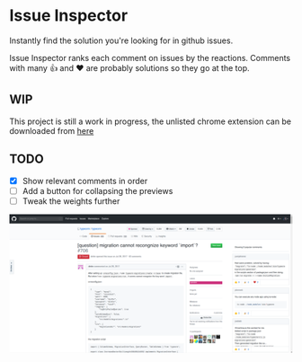 # Issue Inspector

Instantly find the solution you're looking for in github issues.

Issue Inspector ranks each comment on issues by the reactions. Comments with many 👍 and ❤️ are probably solutions so they go at the top.

## WIP

This project is still a work in progress, the unlisted chrome extension can be downloaded from [here](https://chrome.google.com/webstore/detail/issue-inspector/jcekpjkpiblmimjfbejfdkngbmdgaeen)

## TODO

- [x] Show relevant comments in order
- [ ] Add a button for collapsing the previews
- [ ] Tweak the weights further

![typeorm](/assets/typeorm.png)
